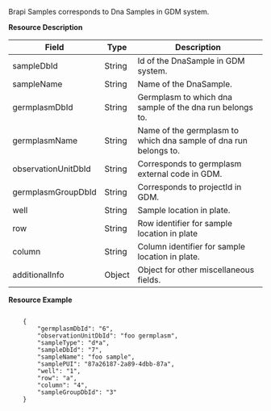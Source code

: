 
Brapi Samples corresponds to Dna Samples in GDM system.

<a name="samplesresource">**Resource Description**</a>

Field | Type | Description
------|------|------------
sampleDbId | String | Id of the DnaSample in GDM system.
sampleName | String | Name of the DnaSample.
germplasmDbId | String | Germplasm to which dna sample of the dna run belongs to.
germplasmName | String | Name of the germplasm to which dna sample of dna run belongs to.
observationUnitDbId | String | Corresponds to germplasm external code in GDM.
germplasmGroupDbId | String | Corresponds to projectId in GDM.
well | String | Sample location in plate.
row | String | Row identifier for sample location in plate
column | String | Column identifier for sample location in plate.
additionalInfo | Object | Object for other miscellaneous fields.

<a name="samplesresourceexample">**Resource Example**</a>

```

    {
        "germplasmDbId": "6",
        "observationUnitDbId": "foo germplasm",
        "sampleType": "d*a",
        "sampleDbId": "7",
        "sampleName": "foo sample",
        "samplePUI": "87a26187-2a89-4dbb-87a",
        "well": "1",
        "row": "a",
        "column": "4",
        "sampleGroupDbId": "3" 
    }

```


